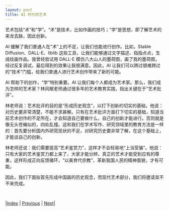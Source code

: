 ```yaml
---
layout: post
title: AI 时代的艺术
---
```


艺术包括“术”和“学”。“术”是技术，比如作画的技巧；“学”是思想，即了解艺术的来龙去脉，因此创新。

AI 缓解了我们普通人在“术”上的不足，让我们也能进行创作。比如，Stable Diffusion、DALL-E、liblib 这些工具，让我们能够通过文字描述、指指点点，生成绘画作品。我曾经尝试用 DALL-E 模仿八大山人的墨荷图，画了我的墨荷图，经过反复调试，最后得到的效果让我很满意。因此，AI 让我们可以跨过很难跨过的“技术”门槛，给我们普通人进行艺术创作带来了新的可能。

AI 帮助下的创作，“学“特别重要。AI 让我们每个人都成为艺术家。那么，我们成为怎样的艺术家？林风眠老师通过很多年的艺术教育实践，指出关键在于“艺术批评”。

林老师说：艺术批评的目的是“形成历史观念”，以打下创新的切实的基础。他说：对历史要非常清楚，不能不求甚解。只有在艺术批评方面打下切实的基础，知道当前艺术创作的不足所在，才会知道自己要做什么，自己的创新才能进行。否则就是像无头苍蝇似的，四处乱撞。这和我们在学术写作、研究领域里的教育方法是一样的：首先要分析国内外研究现状的不足，对研究历史要非常了解，在这个基础上，才能谈自己的创新。

林老师还说：我们需要提高“艺术鉴赏力”，这样才不会轻易地“上当受骗”。他说：只有大家的艺术鉴赏力都上来了，大家才能分辨，真正的艺术才能受到应有的尊重，这样形成正向反馈循环，“以美育代宗教”，革新我国人民的精神面貌，才有可能。

因此，我们下面拟首先形成中国画的历史观念，而现代艺术部分，我们将邀请吴不不来完成。

<br/>

|[Index](./) | [Previous]() | [Next]()|
